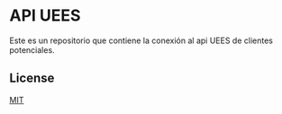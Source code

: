 # API UEES

Este es un repositorio que contiene la conexión al api UEES de clientes potenciales.

## License

[MIT](https://choosealicense.com/licenses/mit/)
